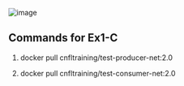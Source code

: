 ![image](https://github.com/user-attachments/assets/4e6be78c-e8de-4a16-acb2-bb29a60394fa)

## Commands for Ex1-C

1.  docker pull cnfltraining/test-producer-net:2.0

2.  docker pull cnfltraining/test-consumer-net:2.0

